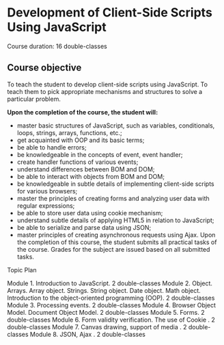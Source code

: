 # Development of Client-Side Scripts Using JavaScript

Course duration: 16 double-classes

## Course objective

To teach the student to develop client-side scripts using JavaScript.
To teach them to pick appropriate mechanisms and structures to solve
a particular problem.

__Upon the completion of the course, the student will:__

* master basic structures of JavaScript, such as variables, conditionals,
loops, strings, arrays, functions, etc.;
* get acquainted with OOP and its basic terms;
* be able to handle errors;
* be knowledgeable in the concepts of event, event handler;
* create handler functions of various events;
* understand differences between BOM and DOM;
* be able to interact with objects from BOM and DOM;
* be knowledgeable in subtle details of implementing client-side scripts
for various browsers;
* master the principles of creating forms and analyzing user data with
regular expressions;
* be able to store user data using cookie mechanism;
* understand subtle details of applying HTML5 in relation to JavaScript;
* be able to serialize and parse data using JSON;
* master principles of creating asynchronous requests using Ajax.
Upon the completion of this course, the student submits all practical
tasks of the course. Grades for the subject are issued based on all
submitted tasks.

Topic Plan

Module 1. Introduction to JavaScript. 2 double-classes
Module 2. Object. Arrays. Array object. Strings. String object. Date object.
Math object. Introduction to the object-oriented programming
(OOP). 2 double-classes
Module 3. Processing events. 2 double-classes
Module 4. Browser Object Model. Document Object Model. 2 double-classes
Module 5. Forms. 2 double-classes
Module 6. Form validity verification. The use of Cookie . 2 double-classes
Module 7. Canvas drawing, support of media . 2 double-classes
Module 8. JSON, Ajax . 2 double-classes

